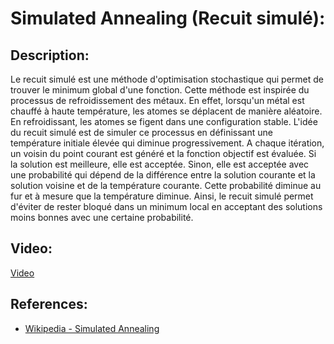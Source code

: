 # Simulated Annealing (Recuit simulé):

## Description:
Le recuit simulé est une méthode d'optimisation stochastique qui permet de trouver le minimum global d'une fonction. Cette méthode est inspirée du processus de refroidissement des métaux. En effet, lorsqu'un métal est chauffé à haute température, les atomes se déplacent de manière aléatoire. En refroidissant, les atomes se figent dans une configuration stable. L'idée du recuit simulé est de simuler ce processus en définissant une température initiale élevée qui diminue progressivement. A chaque itération, un voisin du point courant est généré et la fonction objectif est évaluée. Si la solution est meilleure, elle est acceptée. Sinon, elle est acceptée avec une probabilité qui dépend de la différence entre la solution courante et la solution voisine et de la température courante. Cette probabilité diminue au fur et à mesure que la température diminue. Ainsi, le recuit simulé permet d'éviter de rester bloqué dans un minimum local en acceptant des solutions moins bonnes avec une certaine probabilité.

## Video:
[Video](<../../Videos/Screencasts/Screencast from 26 ماي, 2024 +01 17:11:48.webm>)

## References:
- [Wikipedia - Simulated Annealing](https://en.wikipedia.org/wiki/Simulated_annealing)